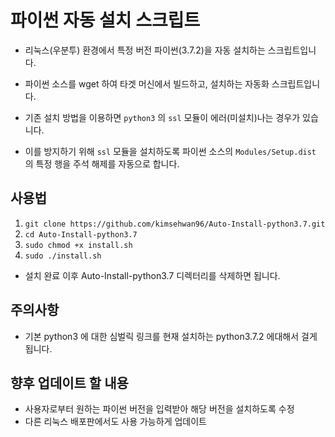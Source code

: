 # 파이썬 자동 설치 스크립트

- 리눅스(우분투) 환경에서 특정 버전 파이썬(3.7.2)을 자동 설치하는 스크립트입니다.

- 파이썬 소스를 wget 하여 타겟 머신에서 빌드하고, 설치하는 자동화 스크립트입니다.

- 기존 설치 방법을 이용하면 `python3` 의 `ssl` 모듈이 에러(미설치)나는 경우가 있습니다.
- 이를 방지하기 위해 `ssl` 모듈을 설치하도록 파이썬 소스의 `Modules/Setup.dist` 의 특정 행을 주석 해제를 자동으로 합니다.

## 사용법

1. `git clone https://github.com/kimsehwan96/Auto-Install-python3.7.git`
2. `cd Auto-Install-python3.7`
3. `sudo chmod +x install.sh`
4. `sudo ./install.sh`

- 설치 완료 이후 Auto-Install-python3.7 디렉터리를 삭제하면 됩니다.

## 주의사항

- 기본 python3 에 대한 심벌릭 링크를 현재 설치하는 python3.7.2 에대해서 걸게 됩니다.

## 향후 업데이트 할 내용

- 사용자로부터 원하는 파이썬 버전을 입력받아 해당 버전을 설치하도록 수정
- 다른 리눅스 배포판에서도 사용 가능하게 업데이트